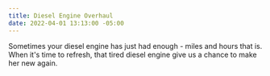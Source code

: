 ```yaml
---
title: Diesel Engine Overhaul
date: 2022-04-01 13:13:00 -05:00
---
```


Sometimes your diesel engine has just had enough - miles and hours that is.  When it's time to refresh, that tired diesel engine give us a chance to make her new again.